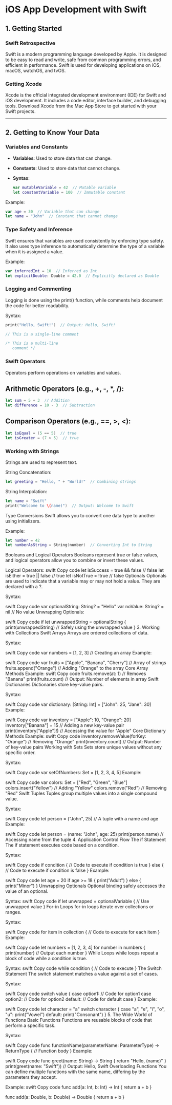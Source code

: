 # iOS App Development with Swift 



## 1. Getting Started

### Swift Retrospective
Swift is a modern programming language developed by Apple. It is designed to be easy to read and write, safe from common programming errors, and efficient in performance. Swift is used for developing applications on iOS, macOS, watchOS, and tvOS.

### Getting Xcode
Xcode is the official integrated development environment (IDE) for Swift and iOS development. It includes a code editor, interface builder, and debugging tools. Download Xcode from the Mac App Store to get started with your Swift projects.

---

## 2. Getting to Know Your Data

### Variables and Constants
- **Variables**: Used to store data that can change.
- **Constants**: Used to store data that cannot change.

- **Syntax**:
  ```swift
  var mutableVariable = 42  // Mutable variable
  let constantVariable = 100  // Immutable constant
Example:
```swift
var age = 30  // Variable that can change
let name = "John"  // Constant that cannot change
```
### Type Safety and Inference
Swift ensures that variables are used consistently by enforcing type safety. It also uses type inference to automatically determine the type of a variable when it is assigned a value.

Example:
```swift
var inferredInt = 10  // Inferred as Int
let explicitDouble: Double = 42.0  // Explicitly declared as Double
```
### Logging and Commenting
Logging is done using the print() function, while comments help document the code for better readability.

Syntax:
```swift
print("Hello, Swift!")  // Output: Hello, Swift!

// This is a single-line comment

/* This is a multi-line
   comment */
```
### Swift Operators
Operators perform operations on variables and values.

## Arithmetic Operators (e.g., +, -, *, /):

```swift
let sum = 5 + 3  // Addition
let difference = 10 - 3  // Subtraction
```
## Comparison Operators (e.g., ==, >, <):

```swift
let isEqual = (5 == 5)  // true
let isGreater = (7 > 5)  // true
```

### Working with Strings
Strings are used to represent text.

String Concatenation:

``` swift
let greeting = "Hello, " + "World!"  // Combining strings
```
String Interpolation:

```swift
let name = "Swift"
print("Welcome to \(name)")  // Output: Welcome to Swift
```
Type Conversions
Swift allows you to convert one data type to another using initializers.

Example:
```swift
let number = 42
let numberAsString = String(number)  // Converting Int to String
```
Booleans and Logical Operators
Booleans represent true or false values, and logical operators allow you to combine or invert these values.

Logical Operators:
swift
Copy code
let isSuccess = true && false  // false
let isEither = true || false  // true
let isNotTrue = !true  // false
Optionals
Optionals are used to indicate that a variable may or may not hold a value. They are declared with a ?.

Syntax:

swift
Copy code
var optionalString: String? = "Hello"
var noValue: String? = nil  // No value
Unwrapping Optionals:

swift
Copy code
if let unwrappedString = optionalString {
    print(unwrappedString)  // Safely using the unwrapped value
}
3. Working with Collections
Swift Arrays
Arrays are ordered collections of data.

Syntax:

swift
Copy code
var numbers = [1, 2, 3]  // Creating an array
Example:

swift
Copy code
var fruits = ["Apple", "Banana", "Cherry"]  // Array of strings
fruits.append("Orange")  // Adding "Orange" to the array
Core Array Methods
Example:
swift
Copy code
fruits.remove(at: 1)  // Removes "Banana"
print(fruits.count)  // Output: Number of elements in array
Swift Dictionaries
Dictionaries store key-value pairs.

Syntax:

swift
Copy code
var dictionary: [String: Int] = ["John": 25, "Jane": 30]
Example:

swift
Copy code
var inventory = ["Apple": 10, "Orange": 20]
inventory["Banana"] = 15  // Adding a new key-value pair
print(inventory["Apple"]!)  // Accessing the value for "Apple"
Core Dictionary Methods
Example:
swift
Copy code
inventory.removeValue(forKey: "Orange")  // Removing "Orange"
print(inventory.count)  // Output: Number of key-value pairs
Working with Sets
Sets store unique values without any specific order.

Syntax:

swift
Copy code
var setOfNumbers: Set = [1, 2, 3, 4, 5]
Example:

swift
Copy code
var colors: Set = ["Red", "Green", "Blue"]
colors.insert("Yellow")  // Adding "Yellow"
colors.remove("Red")  // Removing "Red"
Swift Tuples
Tuples group multiple values into a single compound value.

Syntax:

swift
Copy code
let person = ("John", 25)  // A tuple with a name and age
Example:

swift
Copy code
let person = (name: "John", age: 25)
print(person.name)  // Accessing name from the tuple
4. Application Control Flow
The if Statement
The if statement executes code based on a condition.

Syntax:

swift
Copy code
if condition {
    // Code to execute if condition is true
} else {
    // Code to execute if condition is false
}
Example:

swift
Copy code
let age = 20
if age >= 18 {
    print("Adult")
} else {
    print("Minor")
}
Unwrapping Optionals
Optional binding safely accesses the value of an optional.

Syntax:
swift
Copy code
if let unwrapped = optionalVariable {
    // Use unwrapped value
}
For-in Loops
for-in loops iterate over collections or ranges.

Syntax:

swift
Copy code
for item in collection {
    // Code to execute for each item
}
Example:

swift
Copy code
let numbers = [1, 2, 3, 4]
for number in numbers {
    print(number)  // Output each number
}
While Loops
while loops repeat a block of code while a condition is true.

Syntax:
swift
Copy code
while condition {
    // Code to execute
}
The Switch Statement
The switch statement matches a value against a set of cases.

Syntax:

swift
Copy code
switch value {
case option1:
    // Code for option1
case option2:
    // Code for option2
default:
    // Code for default case
}
Example:

swift
Copy code
let character = "a"
switch character {
case "a", "e", "i", "o", "u":
    print("Vowel")
default:
    print("Consonant")
}
5. The Wide World of Functions
Basic Functions
Functions are reusable blocks of code that perform a specific task.

Syntax:

swift
Copy code
func functionName(parameterName: ParameterType) -> ReturnType {
    // Function body
}
Example:

swift
Copy code
func greet(name: String) -> String {
    return "Hello, \(name)"
}
print(greet(name: "Swift"))  // Output: Hello, Swift
Overloading Functions
You can define multiple functions with the same name, differing by the parameters they accept.

Example:
swift
Copy code
func add(a: Int, b: Int) -> Int {
    return a + b
}

func add(a: Double, b: Double) -> Double {
    return a + b
}
